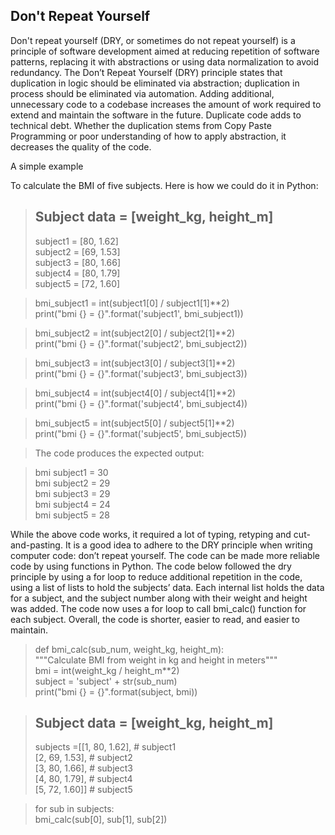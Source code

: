 ## Don't Repeat Yourself    


Don't repeat yourself (DRY, or sometimes do not repeat yourself) is a principle of software development aimed at reducing repetition of software patterns, replacing it with abstractions or using data normalization to avoid redundancy. The Don’t Repeat Yourself (DRY) principle states that duplication in logic should be eliminated via abstraction; duplication in process should be eliminated via automation. Adding additional, unnecessary code to a codebase increases the amount of work required to extend and maintain the software in the future.  Duplicate code adds to technical debt.  Whether the duplication stems from Copy Paste Programming or poor understanding of how to apply abstraction, it decreases the quality of the code.   

A simple example  

To calculate the BMI of five subjects. Here is how we could do it in Python:    

>## Subject data = [weight_kg, height_m]
>subject1 = [80, 1.62]   
>subject2 = [69, 1.53]   
>subject3 = [80, 1.66]   
>subject4 = [80, 1.79]   
>subject5 = [72, 1.60]   

>bmi_subject1 = int(subject1[0] / subject1[1]**2)   
>print("bmi {} = {}".format('subject1', bmi_subject1))

>bmi_subject2 = int(subject2[0] / subject2[1]**2)   
>print("bmi {} = {}".format('subject2', bmi_subject2))

>bmi_subject3 = int(subject3[0] / subject3[1]**2)   
>print("bmi {} = {}".format('subject3', bmi_subject3))

>bmi_subject4 = int(subject4[0] / subject4[1]**2)   
>print("bmi {} = {}".format('subject4', bmi_subject4))

>bmi_subject5 = int(subject5[0] / subject5[1]**2)   
>print("bmi {} = {}".format('subject5', bmi_subject5))   

>The code produces the expected output:   

>bmi subject1 = 30   
>bmi subject2 = 29   
>bmi subject3 = 29   
>bmi subject4 = 24   
>bmi subject5 = 28   

   

While the above code works, it required a lot of typing, retyping and cut-and-pasting. It is a good idea to adhere to the DRY principle when writing computer code: don’t repeat yourself.  The code can be made more reliable code by using functions in Python.  The code below followed the dry principle by using a for loop to reduce additional repetition in the code, using a list of lists to hold the subjects’ data. Each internal list holds the data for a subject, and the subject number along with their weight and height was added. The code now uses a for loop to call bmi_calc() function for each subject. Overall, the code is shorter, easier to read, and easier to maintain.    

>def bmi_calc(sub_num, weight_kg, height_m):   
 >   """Calculate BMI from weight in kg and height in meters"""   
 >   bmi = int(weight_kg / height_m**2)   
 >   subject = 'subject' + str(sub_num)   
 >   print("bmi {} = {}".format(subject, bmi))   

>## Subject data = [weight_kg, height_m]  
>subjects =[[1, 80, 1.62], # subject1   
           [2, 69, 1.53], # subject2   
           [3, 80, 1.66], # subject3  
           [4, 80, 1.79], # subject4   
           [5, 72, 1.60]] # subject5   

>for sub in subjects:  
>    bmi_calc(sub[0], sub[1], sub[2])  

